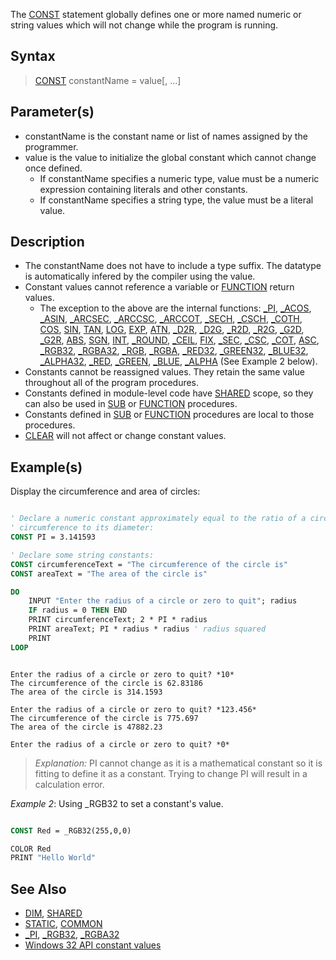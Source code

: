 The [CONST](CONST) statement globally defines one or more named numeric or string values which will not change while the program is running.

## Syntax

> [CONST](CONST) constantName = value[, ...]

## Parameter(s)

* constantName is the constant name or list of names assigned by the programmer.
* value is the value to initialize the global constant which cannot change once defined.
  * If constantName specifies a numeric type, value must be a numeric expression containing literals and other constants.
  * If constantName specifies a string type, the value must be a literal value.

## Description

* The constantName does not have to include a type suffix. The datatype is automatically infered by the compiler using the value.
* Constant values cannot reference a variable or [FUNCTION](FUNCTION) return values.
  * The exception to the above are the internal functions: [_PI](_PI), [_ACOS](_ACOS), [_ASIN](_ASIN), [_ARCSEC](_ARCSEC), [_ARCCSC](_ARCCSC), [_ARCCOT](_ARCCOT), [_SECH](_SECH), [_CSCH](_CSCH), [_COTH](_COTH), [COS](COS), [SIN](SIN), [TAN](TAN), [LOG](LOG), [EXP](EXP), [ATN](ATN), [_D2R](_D2R), [_D2G](_D2G), [_R2D](_R2D), [_R2G](_R2G), [_G2D](_G2D), [_G2R](_G2R), [ABS](ABS), [SGN](SGN), [INT](INT), [_ROUND](_ROUND), [_CEIL](_CEIL), [FIX](FIX), [_SEC](_SEC), [_CSC](_CSC), [_COT](_COT), [ASC](ASC), [_RGB32](_RGB32), [_RGBA32](_RGBA32), [_RGB](_RGB), [_RGBA](_RGBA), [_RED32](_RED32), [_GREEN32](_GREEN32), [_BLUE32](_BLUE32), [_ALPHA32](_ALPHA32), [_RED](_RED), [_GREEN](_GREEN), [_BLUE](_BLUE), [_ALPHA](_ALPHA) (See Example 2 below).
* Constants cannot be reassigned values. They retain the same value throughout all of the program procedures.
* Constants defined in module-level code have [SHARED](SHARED) scope, so they can also be used in [SUB](SUB) or [FUNCTION](FUNCTION) procedures.
* Constants defined in [SUB](SUB) or [FUNCTION](FUNCTION) procedures are local to those procedures.
* [CLEAR](CLEAR) will not affect or change constant values.

## Example(s)

Display the circumference and area of circles:

```vb

' Declare a numeric constant approximately equal to the ratio of a circle's
' circumference to its diameter:
CONST PI = 3.141593

' Declare some string constants:
CONST circumferenceText = "The circumference of the circle is"
CONST areaText = "The area of the circle is"

DO
    INPUT "Enter the radius of a circle or zero to quit"; radius
    IF radius = 0 THEN END
    PRINT circumferenceText; 2 * PI * radius 
    PRINT areaText; PI * radius * radius ' radius squared
    PRINT
LOOP

```

```text

Enter the radius of a circle or zero to quit? *10*
The circumference of the circle is 62.83186
The area of the circle is 314.1593

Enter the radius of a circle or zero to quit? *123.456*
The circumference of the circle is 775.697
The area of the circle is 47882.23

Enter the radius of a circle or zero to quit? *0*

```

>  *Explanation:* PI cannot change as it is a mathematical constant so it is fitting to define it as a constant. Trying to change PI will result in a calculation error.

*Example 2*: Using _RGB32 to set a constant's value.

```vb

CONST Red = _RGB32(255,0,0)

COLOR Red
PRINT "Hello World"

```

## See Also

* [DIM](DIM), [SHARED](SHARED)
* [STATIC](STATIC), [COMMON](COMMON)
* [_PI](_PI), [_RGB32](_RGB32), [_RGBA32](_RGBA32)
* [Windows 32 API constant values](http://doc.pcsoft.fr/en-US/?6510001)
